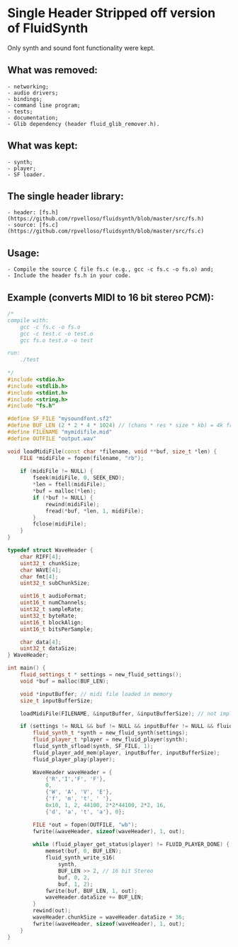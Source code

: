 
# Single Header Stripped off version of FluidSynth

Only synth and sound font functionality were kept.

## What was removed:
	- networking;
	- audio drivers;
	- bindings;
	- command line program;
	- tests;
	- documentation;
	- Glib dependency (header fluid_glib_remover.h).

## What was kept:
	- synth;
	- player;
	- SF loader.
	
## The single header library:

	- header: [fs.h](https://github.com/rpvelloso/fluidsynth/blob/master/src/fs.h)
	- source: [fs.c](https://github.com/rpvelloso/fluidsynth/blob/master/src/fs.c)
	
## Usage:

	- Compile the source C file fs.c (e.g., gcc -c fs.c -o fs.o) and;
	- Include the header fs.h in your code.
	
## Example (converts MIDI to 16 bit stereo PCM):

```cpp
/* 
compile with: 
	gcc -c fs.c -o fs.o 
	gcc -c test.c -o test.o 
	gcc fs.o test.o -o test 

run:
	./test
	
*/
#include <stdio.h>
#include <stdlib.h>
#include <stdint.h>
#include <string.h>
#include "fs.h"

#define SF_FILE "mysoundfont.sf2"
#define BUF_LEN (2 * 2 * 4 * 1024) // (chans * res * size * kb) = 4k frames 16bits stereo
#define FILENAME "mymidifile.mid"
#define OUTFILE "output.wav"

void loadMidiFile(const char *filename, void **buf, size_t *len) {
	FILE *midiFile = fopen(filename, "rb");
	
	if (midiFile != NULL) {
		fseek(midiFile, 0, SEEK_END);
		*len = ftell(midiFile);
		*buf = malloc(*len);
		if (*buf != NULL) {
			rewind(midiFile);
			fread(*buf, *len, 1, midiFile);
		}
		fclose(midiFile);
	}
}

typedef struct WaveHeader {
	char RIFF[4];
	uint32_t chunkSize;
	char WAVE[4];
	char fmt[4];
	uint32_t subChunkSize;

	uint16_t audioFormat;
	uint16_t numChannels;
	uint32_t sampleRate;
	uint32_t byteRate;
	uint16_t blockAlign;
	uint16_t bitsPerSample;

	char data[4];
	uint32_t dataSize;
} WaveHeader;

int main() {
	fluid_settings_t * settings = new_fluid_settings();
	void *buf = malloc(BUF_LEN);

	void *inputBuffer; // midi file loaded in memory
	size_t inputBufferSize;

	loadMidiFile(FILENAME, &inputBuffer, &inputBufferSize); // not implemented/shown here

	if (settings != NULL && buf != NULL && inputBuffer != NULL && fluid_is_soundfont(SF_FILE)) {
		fluid_synth_t *synth = new_fluid_synth(settings);
		fluid_player_t *player = new_fluid_player(synth);
		fluid_synth_sfload(synth, SF_FILE, 1);
		fluid_player_add_mem(player, inputBuffer, inputBufferSize);
		fluid_player_play(player);

		WaveHeader waveHeader = {
			{'R','I','F', 'F'}, 
			0, 
			{'W', 'A', 'V', 'E'}, 
			{'f', 'm', 't', ' '}, 
			0x10, 1, 2, 44100, 2*2*44100, 2*2, 16, 
			{'d', 'a', 't', 'a'}, 0};

		FILE *out = fopen(OUTFILE, "wb");
		fwrite(&waveHeader, sizeof(waveHeader), 1, out);
		
		while (fluid_player_get_status(player) != FLUID_PLAYER_DONE) {
			memset(buf, 0, BUF_LEN);
			fluid_synth_write_s16(
				synth,
				BUF_LEN >> 2, // 16 bit Stereo
				buf, 0, 2,
				buf, 1, 2);
			fwrite(buf, BUF_LEN, 1, out);
			waveHeader.dataSize += BUF_LEN;
		}
		rewind(out);
		waveHeader.chunkSize = waveHeader.dataSize + 36;
		fwrite(&waveHeader, sizeof(waveHeader), 1, out);
	}
}
```
